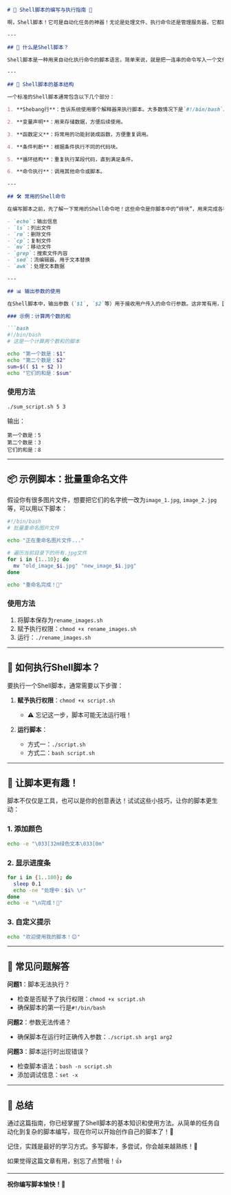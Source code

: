 

```markdown
# 🎉 Shell脚本的编写与执行指南 🎉

啊，Shell脚本！它可是自动化任务的神器！无论是处理文件、执行命令还是管理服务器，它都能帮上大忙。今天，我将带大家一步步掌握Shell脚本的编写与执行，让你的工作效率瞬间提升！🚀

---

## 🌟 什么是Shell脚本？

Shell脚本是一种用来自动化执行命令的脚本语言。简单来说，就是把一连串的命令写入一个文件中，然后让Shell去执行它。这样，你就可以一次性完成多个任务，而不用一条条手动输入命令了。是不是很酷？✨

---

## 📝 Shell脚本的基本结构

一个标准的Shell脚本通常包含以下几个部分：

1. **Shebang行**：告诉系统使用哪个解释器来执行脚本。大多数情况下是`#!/bin/bash`。

2. **变量声明**：用来存储数据，方便后续使用。

3. **函数定义**：将常用的功能封装成函数，方便重复调用。

4. **条件判断**：根据条件执行不同的代码块。

5. **循环结构**：重复执行某段代码，直到满足条件。

6. **命令执行**：调用其他命令或脚本。

---

## 🛠️ 常用的Shell命令

在编写脚本之前，先了解一下常用的Shell命令吧！这些命令是你脚本中的“砖块”，用来完成各种任务。

- `echo`：输出信息
- `ls`：列出文件
- `rm`：删除文件
- `cp`：复制文件
- `mv`：移动文件
- `grep`：搜索文件内容
- `sed`：流编辑器，用于文本替换
- `awk`：处理文本数据

---

## 📊 输出参数的使用

在Shell脚本中，输出参数（`$1`, `$2`等）用于接收用户传入的命令行参数。这非常有用，因为你可以让脚本根据不同的输入执行不同的操作。

### 示例：计算两个数的和

```bash
#!/bin/bash
# 这是一个计算两个数和的脚本

echo "第一个数是：$1"
echo "第二个数是：$2"
sum=$(( $1 + $2 ))
echo "它们的和是：$sum"
```

### 使用方法

```bash
./sum_script.sh 5 3
```

输出：

```
第一个数是：5
第二个数是：3
它们的和是：8
```

---

## 📦 示例脚本：批量重命名文件

假设你有很多图片文件，想要把它们的名字统一改为`image_1.jpg`, `image_2.jpg`等，可以用以下脚本：

```bash
#!/bin/bash
# 批量重命名图片文件

echo "正在重命名图片文件..."

# 遍历当前目录下的所有.jpg文件
for i in {1..10}; do
  mv "old_image_$i.jpg" "new_image_$i.jpg"
done

echo "重命名完成！🎉"
```

### 使用方法

1. 将脚本保存为`rename_images.sh`
2. 赋予执行权限：`chmod +x rename_images.sh`
3. 运行：`./rename_images.sh`

---

## 🚀 如何执行Shell脚本？

要执行一个Shell脚本，通常需要以下步骤：

1. **赋予执行权限**：`chmod +x script.sh`
   - ⚠️ 忘记这一步，脚本可能无法运行哦！
   
2. **运行脚本**：
   - 方式一：`./script.sh`
   - 方式二：`bash script.sh`

---

## 🎨 让脚本更有趣！

脚本不仅仅是工具，也可以是你的创意表达！试试这些小技巧，让你的脚本更生动：

### 1. 添加颜色

```bash
echo -e "\033[32m绿色文本\033[0m"
```

### 2. 显示进度条

```bash
for i in {1..100}; do
  sleep 0.1
  echo -ne "处理中：$i% \r"
done
echo -e "\n完成！🎉"
```

### 3. 自定义提示

```bash
echo "欢迎使用我的脚本！😊"
```

---

## 🧐 常见问题解答

**问题1**：脚本无法执行？

- 检查是否赋予了执行权限：`chmod +x script.sh`
- 确保脚本的第一行是`#!/bin/bash`

**问题2**：参数无法传递？

- 确保脚本在运行时正确传入参数：`./script.sh arg1 arg2`

**问题3**：脚本运行时出现错误？

- 检查脚本语法：`bash -n script.sh`
- 添加调试信息：`set -x`

---

## 🌟 总结

通过这篇指南，你已经掌握了Shell脚本的基本知识和使用方法。从简单的任务自动化到复杂的脚本编写，现在你可以开始创作自己的脚本了！💪

记住，实践是最好的学习方式。多写脚本，多尝试，你会越来越熟练！🚀

如果觉得这篇文章有用，别忘了点赞哦！👍

---

**祝你编写脚本愉快！🎉**
```